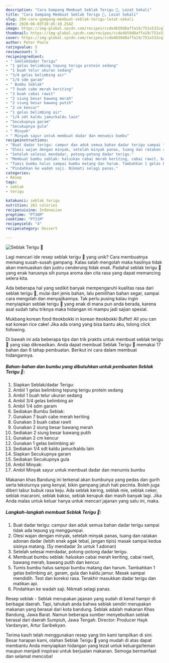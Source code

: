 ```yaml
---
description: "Cara Gampang Membuat Seblak Terigu 🤭, Lezat Sekali"
title: "Cara Gampang Membuat Seblak Terigu 🤭, Lezat Sekali"
slug: 204-cara-gampang-membuat-seblak-terigu-lezat-sekali
date: 2020-06-03T10:45:10.254Z
image: https://img-global.cpcdn.com/recipes/ccde4b59d8affa19/751x532cq70/seblak-terigu-🤭-foto-resep-utama.jpg
thumbnail: https://img-global.cpcdn.com/recipes/ccde4b59d8affa19/751x532cq70/seblak-terigu-🤭-foto-resep-utama.jpg
cover: https://img-global.cpcdn.com/recipes/ccde4b59d8affa19/751x532cq70/seblak-terigu-🤭-foto-resep-utama.jpg
author: Peter Poole
ratingvalue: 5
reviewcount: 5
recipeingredient:
- " Seblakdadar Terigu"
- "1 gelas belimbing tepung terigu protein sedang"
- "1 buah telur ukuran sedang"
- "3/4 gelas belimbing air"
- "1/4 sdm garam"
- " Bumbu Seblak"
- "7 buah cabe merah keriting"
- "3 buah cabai rawit"
- "2 siung besar bawang merah"
- "2 siung besar bawang putih"
- "2 cm kencur"
- "1 gelas belimbing air"
- "1/4 sdt kaldu jamurkaldu lain"
- "Secukupnya garam"
- "Secukupnya gula"
- " Minyak"
- " Minyak sayur untuk membuat dadar dan menumis bumbu"
recipeinstructions:
- "Buat dadar terigu: campur dan aduk semua bahan dadar terigu sampai tidak ada tepung yg menggumpal."
- "Olesi wajan dengan minyak, setelah minyak panas, tuang dan ratakan adonan dadar (lebih enak agak tebal, jangan tipis) masak sampai kedua sisinya matang. (Sy mendadar 3x untuk 1 adonan)"
- "Setelah selesai mendadar, potong-potong dadar terigu."
- "Membuat bumbu seblak: haluskan cabai merah keriting, cabai rawit, bawang merah, bawang putih dan kencur."
- "Tumis bumbu halus sampai bumbu matang dan harum. Tambahkan 1 gelas belimbing air, garam, gula dan kaldu jamur. Masak sampai mendidih. Test dan koreksi rasa. Terakhir masukkan dadar terigu dan matikan api."
- "Pindahkan ke wadah saji. Nikmati selagi panas."
categories:
- Resep
tags:
- seblak
- terigu

katakunci: seblak terigu 
nutrition: 261 calories
recipecuisine: Indonesian
preptime: "PT36M"
cooktime: "PT31M"
recipeyield: "4"
recipecategory: Dessert

---
```



![Seblak Terigu 🤭](https://img-global.cpcdn.com/recipes/ccde4b59d8affa19/751x532cq70/seblak-terigu-🤭-foto-resep-utama.jpg)

Lagi mencari ide resep seblak terigu 🤭 yang unik? Cara membuatnya memang susah-susah gampang. Kalau salah mengolah maka hasilnya tidak akan memuaskan dan justru cenderung tidak enak. Padahal seblak terigu 🤭 yang enak harusnya sih punya aroma dan cita rasa yang dapat memancing selera kita.

Ada beberapa hal yang sedikit banyak mempengaruhi kualitas rasa dari seblak terigu 🤭, mulai dari jenis bahan, lalu pemilihan bahan segar, sampai cara mengolah dan menyajikannya. Tak perlu pusing kalau ingin menyiapkan seblak terigu 🤭 yang enak di mana pun anda berada, karena asal sudah tahu triknya maka hidangan ini mampu jadi sajian spesial.

Mukbang korean food tteokbokki in korean tteokbokki Buffet! All you can eat korean rice cake! Jika ada orang yang bisa bantu aku, tolong click following.


Di bawah ini ada beberapa tips dan trik praktis untuk membuat seblak terigu 🤭 yang siap dikreasikan. Anda dapat membuat Seblak Terigu 🤭 memakai 17 bahan dan 6 tahap pembuatan. Berikut ini cara dalam membuat hidangannya.

<!--inarticleads1-->

##### Bahan-bahan dan bumbu yang dibutuhkan untuk pembuatan Seblak Terigu 🤭:

1. Siapkan  Seblak/dadar Terigu:
1. Ambil 1 gelas belimbing tepung terigu protein sedang
1. Ambil 1 buah telur ukuran sedang
1. Ambil 3/4 gelas belimbing air
1. Ambil 1/4 sdm garam
1. Sediakan  Bumbu Seblak:
1. Gunakan 7 buah cabe merah keriting
1. Gunakan 3 buah cabai rawit
1. Gunakan 2 siung besar bawang merah
1. Sediakan 2 siung besar bawang putih
1. Gunakan 2 cm kencur
1. Gunakan 1 gelas belimbing air
1. Sediakan 1/4 sdt kaldu jamur/kaldu lain
1. Siapkan Secukupnya garam
1. Sediakan Secukupnya gula
1. Ambil  Minyak:
1. Ambil  Minyak sayur untuk membuat dadar dan menumis bumbu


Makanan khas Bandung ini terkenal akan bumbunya yang pedas dan gurih serta teksturnya yang kenyal, bikin gampang jatuh hati pecinta. Boleh juga diberi tabur bubuk rasa keju. Ada seblak kering, seblak mie, seblak ceker, seblak macaroni, seblak bakso, seblak kerupuk dan masih banyak lagi. Jika Anda malas untuk keluar hanya untuk mencari jajanan yang satu ini, maka. 

<!--inarticleads2-->

##### Langkah-langkah membuat Seblak Terigu 🤭:

1. Buat dadar terigu: campur dan aduk semua bahan dadar terigu sampai tidak ada tepung yg menggumpal.
1. Olesi wajan dengan minyak, setelah minyak panas, tuang dan ratakan adonan dadar (lebih enak agak tebal, jangan tipis) masak sampai kedua sisinya matang. (Sy mendadar 3x untuk 1 adonan)
1. Setelah selesai mendadar, potong-potong dadar terigu.
1. Membuat bumbu seblak: haluskan cabai merah keriting, cabai rawit, bawang merah, bawang putih dan kencur.
1. Tumis bumbu halus sampai bumbu matang dan harum. Tambahkan 1 gelas belimbing air, garam, gula dan kaldu jamur. Masak sampai mendidih. Test dan koreksi rasa. Terakhir masukkan dadar terigu dan matikan api.
1. Pindahkan ke wadah saji. Nikmati selagi panas.


Resep seblak - Seblak merupakan jajanan yang sudah di kenal hampir di berbagai daerah. Tapi, tahukah anda bahwa seblak sendiri merupakan makanan yang berasal dari kota bandung. Seblak adalah makanan Khas Bandung, Jawa Barat. Namun beberapa sumber menyebutkan seblak berasal dari daerah Sumpiuh, Jawa Tengah. Director: Producer Hayk Vardanyan, Artur Saribekyan. 

Terima kasih telah menggunakan resep yang tim kami tampilkan di sini. Besar harapan kami, olahan Seblak Terigu 🤭 yang mudah di atas dapat membantu Anda menyiapkan hidangan yang lezat untuk keluarga/teman maupun menjadi inspirasi untuk berjualan makanan. Semoga bermanfaat dan selamat mencoba!
